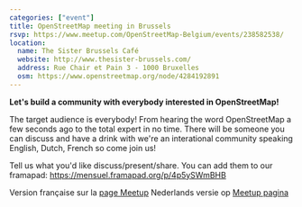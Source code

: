```yaml
---
categories: ["event"]
title: OpenStreetMap meeting in Brussels
rsvp: https://www.meetup.com/OpenStreetMap-Belgium/events/238582538/
location:
  name: The Sister Brussels Café
  website: http://www.thesister-brussels.com/
  address: Rue Chair et Pain 3 - 1000 Bruxelles
  osm: https://www.openstreetmap.org/node/4284192891
---
```


**Let's build a community with everybody interested in OpenStreetMap!**

The target audience is everybody! From hearing the word OpenStreetMap a few seconds ago to the total expert in no time. There will be someone you can discuss and have a drink with we're an interational community speaking English, Dutch, French so come join us!

Tell us what you'd like discuss/present/share. You can add them to our framapad: <https://mensuel.framapad.org/p/4p5ySWmBHB>

Version française sur la [page Meetup](https://www.meetup.com/OpenStreetMap-Belgium/events/238582538/)
Nederlands versie op [Meetup pagina](https://www.meetup.com/OpenStreetMap-Belgium/events/238582538/)

